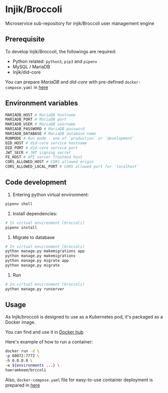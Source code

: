 # Injik/Broccoli

Microservice sub-repository for injik/Broccoli user management engine

## Prerequisite

To develop Injik/Broccoli, the followings are required:

- Python related: `python3`, `pip3` and `pipenv`
- MySQL / MariaDB
- Injik/did-core

You can prepare *MariaDB* and *did-core* with pre-defined
`docker-compose.yaml` in [here](https://github.com/CNU-DDE/broccoli/blob/main/examples/docker-compose.dev.yaml)

## Environment variables

```bash
MARIADB_HOST # MariaDB hostname
MARIADB_PORT # MariaDB port
MARIADB_USER # MariaDB username
MARIADB_PASSWORD # MariaDB password
MARIADB_DATABASE # MariaDB database name
RUNMODE # Run mode - one of `production` or `development`
DID_HOST # did-core service hostname
DID_PORT # did-core service port
JWT_SECR # JWT signing secret
FE_HOST # API server frontend host
CORS_ALLOWED_HOST # CORS allowed origin
CORS_ALLOWED_LOCAL_PORT # CORS allowed port for `localhost`
```

## Code development

1. Entering python virtual environment:

```bash
pipenv shell
```

1. Install dependencies:

```bash
# In virtual environment (broccoli)
pipenv install
```

1. Migrate to database

```bash
# In virtual environment (broccoli)
python manage.py makemigrations app
python manage.py makemigrations
python manage.py migrate app
python manage.py migrate
```

1. Run

```bash
# In virtual environment (broccoli)
python manage.py runserver
```

## Usage

As Injik/broccoli is designed to use as a Kubernetes pod,
it's packaged as a Docker image.

You can find and use it in [Docker hub](https://hub.docker.com/r/haeramkeem/broccoli)

Here's example of how to run a container:

```bash
docker run -d \
-p 60072:7772 \
-h 0.0.0.0 \
-e ${environments ...} \
haeramkeem/brccoli
```

Also, `docker-compose.yaml` file for easy-to-use container deployment is prepared
in [here](https://github.com/CNU-DDE/broccoli/blob/main/examples/docker-compose.yaml)
